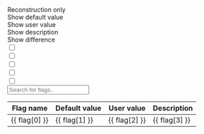<!-- Vue 2.x  -->
<script>
    new Vue({
        el: '#example_vue',
    // Options...
        data() {
            return {
                // flag_name: true,
                // flag_value: false,
                flags: [],
                recoPrefixes: [],
                showFlags: false,
                showDefaultValue: false,
                showUserValue: true,
                showDescription: true,
                showDiff: false,
                showRecoOnly: false,
            }
        },
        mounted() {
            let val = localStorage.getItem("showRecoOnly") ?? false;
            console.log(val);
            this.showRecoOnly = val;
        },
        watch: {
            // showDiff(value) {
            //     console.log(value);
            //     if(value) {
            //         this.showDefaultValue = true;
            //         this.showUserValue = true;
            //         this.showDescription = false;
            //     }
            // },
            showRecoOnly(newValue, oldValue) {
                localStorage.setItem("showRecoOnly", newValue);
            }
        },

        created() {
            // Read json flags
            fetch('arches_flags.json')
                .then(response => response.json())
                .then(data => (this.flags = data))
                .catch(err => console.log(err));
            // Define reconstruction flags prefixes
            this.recoPrefixes = [
                "B0ECAL",
                "B0TRK",
                "BEMC",
                "BTOF",
                "BTRK",
                "BVTX",
                "ECGEM",
                "ECTOF",
                "ECTRK",
                "EEMC",
                "FOFFMTRK",
                "HCAL",
                "MPGD",
                "RICH",
                "RPOTS",
                "ZDC",
                "Tracking",
                "Reco",
                "Digi",
                "Calorimetry"
            ];
        },
        computed: {
            filteredFlags() {
                String.prototype.ellipsis = function(n){
                    return this.slice(0,n)+'...';
                };
                let prefixes = this.recoPrefixes;
                return this.flags.filter(el => {
                    if(el[2].length > 50 || el[1].length > 50) {
                        el[2] = el[2].ellipsis(20); 
                        el[1] = el[1].ellipsis(20); 
                        return el[2], el[1];
                    }

                    if(this.showDiff) {
                        if(el[1].toUpperCase() === el[2].toUpperCase()) {
                            return false;
                        }
                    }

                    if(!this.showRecoOnly) {
                        return true;   // We are not filtering and return everything
                    }
                    /*
                                                        for r in all_records
                                if r[0].casefold().startswith(reco_prefix.lower())
                                and 'LogLevel' not in r[0]
                                and 'InputTags' not in r[0]
                                and 'input_tags' not in r[0]
                                and 'verbose' not in r[0]]
                            */


                    for (let prefix of prefixes) {
                        if (el[0].toUpperCase().startsWith(prefix.toUpperCase())) {
                            return true;
                        }
                    }
                    return false;
                });
            },
        },
    });
</script>

<div id="example_vue">
    <div class="radio_btn_name">
        <div>Reconstruction only</div>
        <div>Show default value</div>
        <div>Show user value</div>
        <div>Show description</div>
        <div>Show difference</div>
    </div>
    <div class="radio_btn">
        <div class="toggleWrapper">
            <input type="checkbox" name="toggle1" class="mobileToggle" id="toggle1" v-model="showRecoOnly">
            <label for="toggle1"></label>
        </div>
        <div class="toggleWrapper">
            <input type="checkbox" name="toggle2" class="mobileToggle" id="toggle2" v-model="showDefaultValue">
            <label for="toggle2"></label>
        </div>
        <div class="toggleWrapper">
            <input type="checkbox" name="toggle3" class="mobileToggle" id="toggle3" v-model="showUserValue">
            <label for="toggle3"></label>
        </div>
        <div class="toggleWrapper">
            <input type="checkbox" name="toggle4" class="mobileToggle" id="toggle4" v-model="showDescription">
            <label for="toggle4"></label>
        </div>
        <div class="toggleWrapper">
            <input type="checkbox" name="toggle5" class="mobileToggle" id="toggle5" v-model="showDiff">
            <label for="toggle5"></label>
        </div>
    </div>
    <input type="text" id="myInput" onkeyup="filterTableRowsByInput('myInput', ['table_flags'])" placeholder="Search for flags..">
    <table class="table_flags">
        <thead>
            <tr>
                <th v-if="!showFlags">Flag name</th>
                <th v-if="showDefaultValue">Default value</th>
                <th v-if="showUserValue">User value</th>
                <th v-if="showDescription">Description</th>
            </tr>
        </thead>
        <tbody>
            <tr v-for="flag in filteredFlags" v-bind:title="flag[3]">
                <td >{{ flag[0] }}</td>
                <td v-if="showDefaultValue" v-bind:title="flag[1]">{{ flag[1] }}</td>
                <td v-if="showUserValue" v-bind:title="flag[2]">{{ flag[2] }}</td>
                <td v-if="showDescription" v-bind:title="flag[3]">{{ flag[3] }}</td>
            </tr>
        </tbody>
    </table>
</div>



